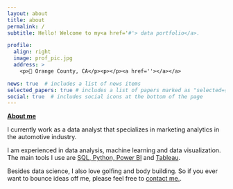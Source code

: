 ```yaml
---
layout: about
title: about
permalink: /
subtitle: Hello! Welcome to my<a href='#'> data portfolio</a>.

profile:
  align: right
  image: prof_pic.jpg
  address: >
    <p>📍 Orange County, CA</p><p></p><a href=''></a></a>

news: true  # includes a list of news items
selected_papers: true # includes a list of papers marked as "selected={true}"
social: true  # includes social icons at the bottom of the page
---
```


 
 <a href='#'><b>About me</b></a>

 I currently work as a data analyst that specializes in marketing analytics in the automotive industry.

 I am experienced in data analysis, machine learning and data visualization. The main tools I use are <a href='#'>SQL, Python, Power BI</a> and <a href='#'>Tableau</a>.

 Besides data science, I also love golfing and body building. So if you ever want to bounce ideas off me, please feel free to [contact me.](shainalolin@gmail.com).